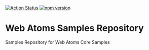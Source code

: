 [![Action Status](https://github.com/web-atoms/samples/workflows/Build/badge.svg)](https://github.com/web-atoms/samples/actions) [![npm version](https://badge.fury.io/js/@web-atoms/samples.svg)](https://badge.fury.io/js/@web-atoms/samples)
# Web Atoms Samples Repository
Samples Repository for Web Atoms Core Samples
